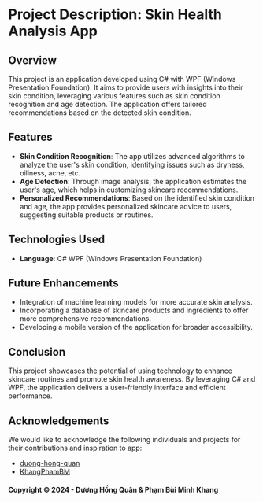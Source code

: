 # Project Description: Skin Health Analysis App

## Overview
This project is an application developed using C# with WPF (Windows Presentation Foundation). It aims to provide users with insights into their skin condition, leveraging various features such as skin condition recognition and age detection. The application offers tailored recommendations based on the detected skin condition.

## Features
- **Skin Condition Recognition**: The app utilizes advanced algorithms to analyze the user's skin condition, identifying issues such as dryness, oiliness, acne, etc.
- **Age Detection**: Through image analysis, the application estimates the user's age, which helps in customizing skincare recommendations.
- **Personalized Recommendations**: Based on the identified skin condition and age, the app provides personalized skincare advice to users, suggesting suitable products or routines.

## Technologies Used
- **Language**: C#  WPF (Windows Presentation Foundation)

## Future Enhancements
- Integration of machine learning models for more accurate skin analysis.
- Incorporating a database of skincare products and ingredients to offer more comprehensive recommendations.
- Developing a mobile version of the application for broader accessibility.

## Conclusion
This project showcases the potential of using technology to enhance skincare routines and promote skin health awareness. By leveraging C# and WPF, the application delivers a user-friendly interface and efficient performance.

## Acknowledgements
We would like to acknowledge the following individuals and projects for their contributions and inspiration to app:
- [duong-hong-quan](https://github.com/duong-hong-quan)
- [KhangPhamBM](https://github.com/KhangPhamBM)




#### Copyright &#169; 2024 - Dương Hồng Quân & Phạm Bùi Minh Khang
